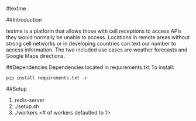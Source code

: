 #textme 

##Introduction
<p>textme is a platform that allows those with cell receptions to access APIs they would normally be unable to access. Locations in remote areas without strong cell networks or in developing countries can text our number to access information. The two included use cases are weather forecasts and Google Maps directions.</p>


##Dependencies
Dependencies located in requirements.txt
To install: 
<pre><code>pip install requirements.txt -r</pre></code>

##Setup 
1.  redis-server
2. ./setup.sh
2. ./workers <# of workers defaulted to 1>